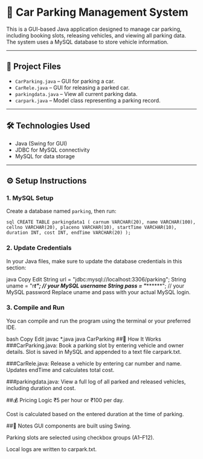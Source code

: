 # 🚗 Car Parking Management System

This is a GUI-based Java application designed to manage car parking, including booking slots, releasing vehicles, and viewing all parking data. The system uses a MySQL database to store vehicle information.

---

## 📁 Project Files

- `CarParking.java` – GUI for parking a car.
- `CarRele.java` – GUI for releasing a parked car.
- `parkingdata.java` – View all current parking data.
- `carpark.java` – Model class representing a parking record.

---

## 🛠️ Technologies Used

- Java (Swing for GUI)
- JDBC for MySQL connectivity
- MySQL for data storage

---

## ⚙️ Setup Instructions

### 1. MySQL Setup

Create a database named `parking`, then run:

``sql
CREATE TABLE parkingdata1 (
  carnum VARCHAR(20),
  name VARCHAR(100),
  cellno VARCHAR(20),
  placeno VARCHAR(10),
  startTime VARCHAR(10),
  duration INT,
  cost INT,
  endTime VARCHAR(20)
);``

### 2. Update Credentials
In your Java files, make sure to update the database credentials in this section:

java
Copy
Edit
String url = "jdbc:mysql://localhost:3306/parking";
String uname = "r***t"; // your MySQL username
String pass = "*********"; // your MySQL password
Replace uname and pass with your actual MySQL login.

### 3. Compile and Run
You can compile and run the program using the terminal or your preferred IDE.

bash
Copy
Edit
javac *.java
java CarParking
##🚦 How It Works
###CarParking.java:
Book a parking slot by entering vehicle and owner details. Slot is saved in MySQL and appended to a text file carpark.txt.

###CarRele.java:
Release a vehicle by entering car number and name. Updates endTime and calculates total cost.

###parkingdata.java:
View a full log of all parked and released vehicles, including duration and cost.

##💰 Pricing Logic
₹5 per hour or ₹100 per day.

Cost is calculated based on the entered duration at the time of parking.

##📌 Notes
GUI components are built using Swing.

Parking slots are selected using checkbox groups (A1–F12).

Local logs are written to carpark.txt.

